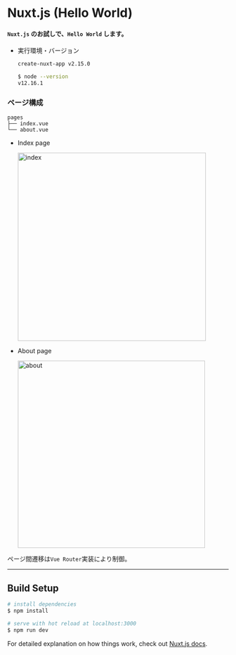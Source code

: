 # Nuxt.js (Hello World)

#### `Nuxt.js` のお試しで、`Hello World` します。

- 実行環境・バージョン

  ```bash
  create-nuxt-app v2.15.0
  ```

  ```bash
  $ node --version
  v12.16.1
  ```

### ページ構成

```
pages
├── index.vue
└── about.vue
```

- Index page

  <img width="428" alt="index" src="https://user-images.githubusercontent.com/33124627/81879620-444a3a80-95c6-11ea-9d1b-4ea63cf9197e.png">

- About page

  <img width="426" alt="about" src="https://user-images.githubusercontent.com/33124627/81879650-54fab080-95c6-11ea-876e-6b167d077945.png">

ページ間遷移は`Vue Router`実装により制御。

---

## Build Setup

```bash
# install dependencies
$ npm install

# serve with hot reload at localhost:3000
$ npm run dev
```

For detailed explanation on how things work, check out [Nuxt.js docs](https://nuxtjs.org).
